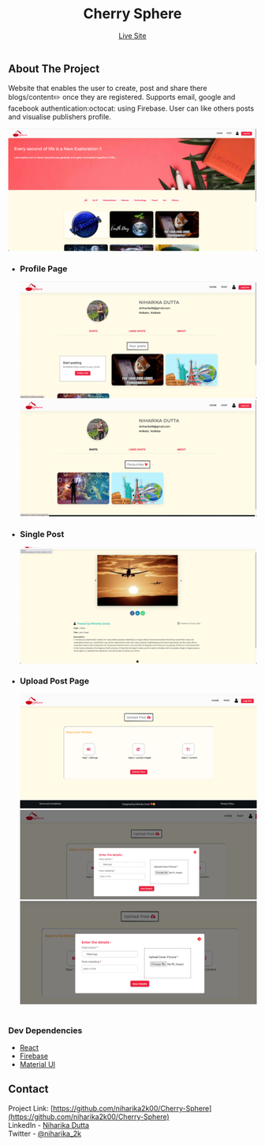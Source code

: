 <h1 align="center">Cherry Sphere</h1>
  <p align="center">
    <a href="https://cherry-sphere.vercel.app/">Live Site</a> </br> </br>
  </p>
</p>

<!-- ABOUT THE PROJECT -->

## About The Project

Website that enables the user to create, post and share there blogs/content✏️ once they are registered. Supports email, google and facebook authentication:octocat: using Firebase. User can like others posts and visualise publishers profile.
</br>

<img src="./screen-shots/img1.png" alt=""/> <br/>

- ### Profile Page

  <img src="./screen-shots/img2.png" alt=""/> <br/>
  <img src="./screen-shots/img3.png" alt=""/> <br/>

- ### Single Post

  <img src="./screen-shots/img4.png" alt=""/> <br/>

- ### Upload Post Page
  <img src="./screen-shots/img5.png" alt=""/> <br/>
  <img src="./screen-shots/img6.png" alt=""/> <br/>
  <img src="./screen-shots/img7.png" alt=""/> <br/>
  <br>

### Dev Dependencies

- [React](https://reactjs.org/)
- [Firebase](https://firebase.google.com/docs)
- [Material UI](https://mui.com/)

<!-- CONTACT -->

## Contact

Project Link: [https://github.com/niharika2k00/Cherry-Sphere](https://github.com/niharika2k00/Cherry-Sphere)<br/>
LinkedIn - [Niharika Dutta](https://www.linkedin.com/in/niharika-dutta-ab40a11a6/)<br/>
Twitter - [@niharika_2k](https://twitter.com/niharika_2k)<br/>
